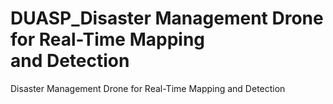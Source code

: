 # DUASP_Disaster Management Drone for Real-Time Mapping and Detection
Disaster Management Drone for Real-Time Mapping and Detection
